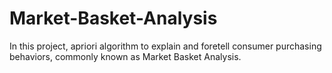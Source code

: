 # Market-Basket-Analysis
In this project, apriori algorithm to explain and foretell consumer purchasing behaviors, commonly known as Market Basket Analysis.
